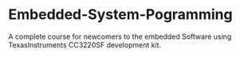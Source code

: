 # Embedded-System-Pogramming
A complete course for newcomers to the embedded Software using TexasInstruments CC3220SF development kit.
